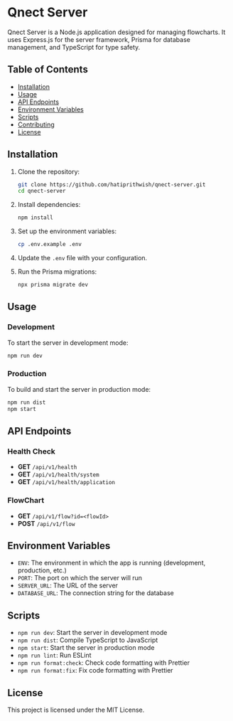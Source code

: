 # Qnect Server

Qnect Server is a Node.js application designed for managing flowcharts. It uses Express.js for the server framework, Prisma for database management, and TypeScript for type safety.

## Table of Contents

- [Installation](#installation)
- [Usage](#usage)
- [API Endpoints](#api-endpoints)
- [Environment Variables](#environment-variables)
- [Scripts](#scripts)
- [Contributing](#contributing)
- [License](#license)

## Installation

1. Clone the repository:

   ```sh
   git clone https://github.com/hatiprithwish/qnect-server.git
   cd qnect-server
   ```

2. Install dependencies:

   ```sh
   npm install
   ```

3. Set up the environment variables:

   ```sh
   cp .env.example .env
   ```

4. Update the `.env` file with your configuration.

5. Run the Prisma migrations:
   ```sh
   npx prisma migrate dev
   ```

## Usage

### Development

To start the server in development mode:

```sh
npm run dev
```

### Production

To build and start the server in production mode:

```sh
npm run dist
npm start
```

## API Endpoints

### Health Check

- **GET** `/api/v1/health`
- **GET** `/api/v1/health/system`
- **GET** `/api/v1/health/application`

### FlowChart

- **GET** `/api/v1/flow?id=<flowId>`
- **POST** `/api/v1/flow`

## Environment Variables

- `ENV`: The environment in which the app is running (development, production, etc.)
- `PORT`: The port on which the server will run
- `SERVER_URL`: The URL of the server
- `DATABASE_URL`: The connection string for the database

## Scripts

- `npm run dev`: Start the server in development mode
- `npm run dist`: Compile TypeScript to JavaScript
- `npm start`: Start the server in production mode
- `npm run lint`: Run ESLint
- `npm run format:check`: Check code formatting with Prettier
- `npm run format:fix`: Fix code formatting with Prettier

## License

This project is licensed under the MIT License.
